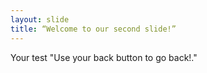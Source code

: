 ```yaml
---
layout: slide
title: “Welcome to our second slide!”
---
```

Your test
"Use your back button to go back!."
